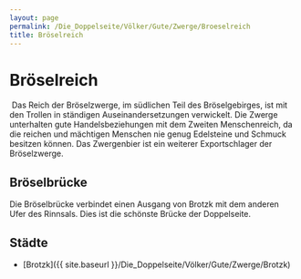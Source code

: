 ```yaml
---
layout: page
permalink: /Die_Doppelseite/Völker/Gute/Zwerge/Broeselreich
title: Bröselreich
---
```


# Bröselreich

<img alt="" src="{{ site.baseurl }}/assets/pics/weltenbuch/gallery/wappen/nrm/broeselreich.jpg" />
Das Reich der Bröselzwerge, im südlichen Teil des Bröselgebirges, ist mit den Trollen in ständigen Auseinandersetzungen verwickelt. Die Zwerge unterhalten gute Handelsbeziehungen mit dem Zweiten Menschenreich, da die reichen und mächtigen Menschen nie genug Edelsteine und Schmuck besitzen können. Das Zwergenbier ist ein weiterer Exportschlager der Bröselzwerge.

## Bröselbrücke

Die Bröselbrücke verbindet einen Ausgang von Brotzk mit dem anderen Ufer des Rinnsals. Dies ist die schönste Brücke der Doppelseite.

## Städte

- [Brotzk]({{ site.baseurl }}/Die_Doppelseite/Völker/Gute/Zwerge/Brotzk)

